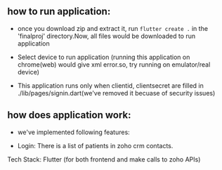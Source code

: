 ## how to run application:

* once you download zip and extract it, run `flutter create .` in the 'finalproj' directory.Now, all files would be downloaded to run application

* Select device to run application (running this application on chrome(web) would give xml error.so, try running on emulator/real device)

* This application runs only when clientid, clientsecret are filled in ./lib/pages/signin.dart(we've removed it becuase of security issues)

## how does application work:

* we've implemented following features: 

* Login: There is a list of patients in zoho crm contacts.

Tech Stack: Flutter (for both frontend and make calls to zoho APIs)

